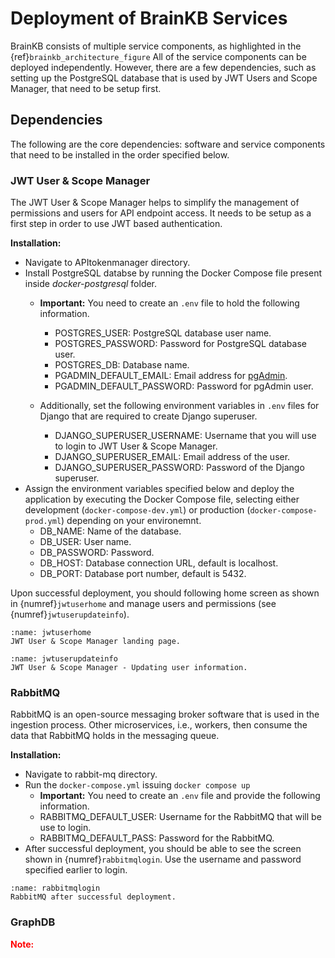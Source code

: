 # Deployment of BrainKB Services

BrainKB consists of multiple service components, as highlighted in the {ref}`brainkb_architecture_figure` All of the service components can be deployed independently. However, there are a few dependencies, such as setting up the PostgreSQL database that is used by JWT Users and Scope Manager, that need to be setup first. 

<!-- <p style="color:red;">To ease the deployment process, all of the service components have been containerized and can be installed with minimal configuration by using Docker Compose.</p> -->

## Dependencies 

The following are the core dependencies: software and service components that need to be installed in the order specified below.

### JWT User & Scope Manager
The JWT User & Scope Manager helps to simplify the management of permissions and users for API endpoint access. It needs to be setup as a first step in order to use JWT based authentication. 

**Installation:**
- Navigate to APItokenmanager directory.
- Install PostgreSQL databse by running the Docker Compose file present inside _docker-postgresql_ folder.
	- **Important:** You need to create an `.env` file to hold the following information.

		- POSTGRES_USER: PostgreSQL database user name.
		- POSTGRES_PASSWORD: Password for PostgreSQL database user.
		- POSTGRES_DB: Database name.
		- PGADMIN_DEFAULT_EMAIL: Email address for [pgAdmin](https://www.pgadmin.org).  
		- PGADMIN_DEFAULT_PASSWORD: Password for pgAdmin user.
	- Additionally, set the following environment variables in `.env` files for Django that are required to create Django superuser.
		- DJANGO_SUPERUSER_USERNAME: Username that you will use to login to JWT User & Scope Manager.
		- DJANGO_SUPERUSER_EMAIL: Email address of the user.
		- DJANGO_SUPERUSER_PASSWORD: Password of the Django superuser.
- Assign the environment variables specified below and deploy the application by executing the Docker Compose file, selecting either development (`docker-compose-dev.yml`) or production (`docker-compose-prod.yml`) depending on your environemnt.
	- DB_NAME: Name of the database.
	- DB_USER: User name.
	- DB_PASSWORD: Password.
	- DB_HOST: Database connection URL, default is localhost.
	- DB_PORT: Database port number, default is 5432.

Upon successful deployment, you should following home screen as shown in {numref}`jwtuserhome` and manage users and permissions (see {numref}`jwtuserupdateinfo`).

```{figure} jwtuserhome.png
:name: jwtuserhome
JWT User & Scope Manager landing page.
```

```{figure} jwtuserupdateinfo.png
:name: jwtuserupdateinfo
JWT User & Scope Manager - Updating user information.
```

### RabbitMQ
RabbitMQ is an open-source messaging broker software that is used in the ingestion process. Other microservices, i.e., workers, then consume the data that RabbitMQ holds in the messaging queue. 

**Installation:**
- Navigate to rabbit-mq directory.
- Run the `docker-compose.yml` issuing `docker compose up`
	- **Important:** You need to create an `.env` file and provide the following information.
	- RABBITMQ_DEFAULT_USER: Username for the RabbitMQ that will be use to login.
	- RABBITMQ_DEFAULT_PASS: Password for the RabbitMQ.
- After successful deployment, you should be able to see the screen shown in {numref}`rabbitmqlogin`. Use the username and password specified earlier to login. 
```{figure} rabbitmqlogin.png
:name: rabbitmqlogin
RabbitMQ after successful deployment.
``` 
### GraphDB
<b style="color:red;">Note:</b>
 

